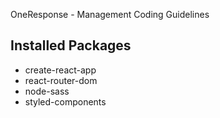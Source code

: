 OneResponse - Management Coding Guidelines

## Installed Packages

- create-react-app
- react-router-dom
- node-sass
- styled-components
